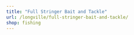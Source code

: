 ```yaml
---
title: "Full Stringer Bait and Tackle"
url: /longville/full-stringer-bait-and-tackle/
shop: fishing
---
```

